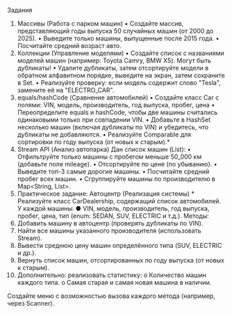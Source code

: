 Задания
1. Массивы (Работа с парком машин)
  • Создайте массив, представляющий годы выпуска 50 случайных машин (от 2000 до 2025).
  • Выведите только машины, выпущенные после 2015 года.
  • Посчитайте средний возраст авто.
2. Коллекции (Управление моделями)
  • Создайте список с названиями моделей машин (например: Toyota Camry, BMW X5). Могут быть дубликаты!
  • Удалите дубликаты, затем отсортируйте модели в обратном алфавитном порядке, выведите на экран, затем сохраните в Set.
  • Реализуйте проверку: если модель содержит слово "Tesla", замените её на "ELECTRO_CAR".
3. equals/hashCode (Сравнение автомобилей)
  • Создайте класс Car с полями: VIN, модель, производитель, год выпуска, пробег, цена
  • Переопределите equals и hashCode, чтобы две машины считались одинаковыми только при совпадении VIN.
  • Добавьте в HashSet несколько машин (включая дубликаты по VIN) и убедитесь, что дубликаты не добавляются.
  • Реализуйте Comparable<Car> для сортировки по году выпуска (от новых к старым).*
4. Stream API (Анализ автопарка)
  Дан список машин (List<Car>):
  • Отфильтруйте только машины с пробегом меньше 50_000 км (добавьте поле mileage).
  • Отсортируйте по цене (по убыванию).
  • Выведите топ-3 самые дорогие машины.
  • Посчитайте средний пробег всех машин.
  • Сгруппируйте машины по производителю в Map<String, List<Car>>.
5. Практическое задание: Автоцентр (Реализация системы) *
  Реализуйте класс CarDealership, содержащий список автомобилей. У каждой машины:
  ●	VIN, модель, производитель, год выпуска, пробег, цена, тип (enum: SEDAN, SUV, ELECTRIC и т.д.).
  Методы:
  1. Добавить машину в автоцентр (проверять дубликаты по VIN).
  2. Найти все машины указанного производителя (использовать Stream).
  3. Вывести среднюю цену машин определённого типа (SUV, ELECTRIC и др.).
  4. Вернуть список машин, отсортированных по году выпуска (от новых к старым).
  5. Дополнительно: реализовать статистику:
    o	Количество машин каждого типа.
    o	Самая старая и самая новая машина в наличии.

Создайте меню с возможностью вызова каждого метода (например, через Scanner).
